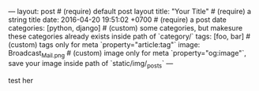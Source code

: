 &#x2014;
layout: post                          # (require) default post layout
title: "Your Title"                   # (require) a string title
date: 2016-04-20 19:51:02 +0700       # (require) a post date
categories: [python, django]          # (custom) some categories, but makesure these categories already exists inside path of \`category/\`
tags: [foo, bar]                      # (custom) tags only for meta \`property="article:tag"\`
image: Broadcast<sub>Mail.png</sub>             # (custom) image only for meta \`property="og:image"\`, save your image inside path of \`static/img/<sub>posts</sub>\`
&#x2014;

test her

